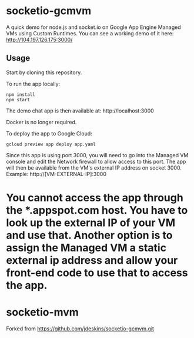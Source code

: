 # socketio-gcmvm

A quick demo for node.js and socket.io on Google App Engine Managed VMs using Custom Runtimes. You can see a working demo of it here: http://104.197.126.175:3000/

## Usage

Start by cloning this repository.

To run the app locally:

~~~~
npm install
npm start
~~~~

The demo chat app is then available at:  http://localhost:3000

Docker is no longer required.

To deploy the app to Google Cloud:

~~~~
gcloud preview app deploy app.yaml
~~~~

Since this app is using port 3000, you will need to go into the Managed VM console and edit the Network firewall to allow access to this port.  The app will then be available from the VM's external IP address on socket 3000.  Example:  http://[VM-EXTERNAL-IP]:3000

You cannot access the app through the *.appspot.com host.  You have to look up the external IP of your VM and use that.  Another option is to assign the Managed VM a static external ip address and allow your front-end code to use that to access the app.
=======
# socketio-mvm
Forked from https://github.com/jdeskins/socketio-gcmvm.git
